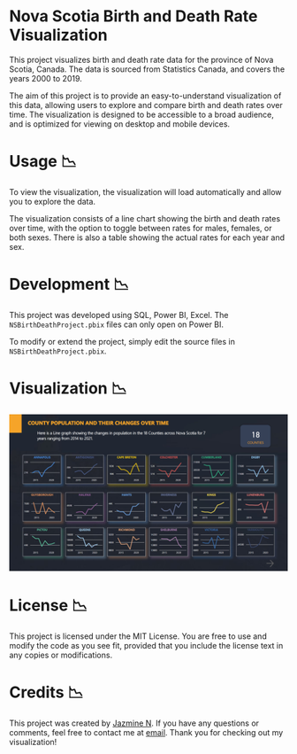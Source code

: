 # Nova Scotia Birth and Death Rate Visualization
This project visualizes birth and death rate data for the province of Nova Scotia, Canada. The data is sourced from Statistics Canada, and covers the years 2000 to 2019.

The aim of this project is to provide an easy-to-understand visualization of this data, allowing users to explore and compare birth and death rates over time. The visualization is designed to be accessible to a broad audience, and is optimized for viewing on desktop and mobile devices.

# Usage :chart_with_downwards_trend:
To view the visualization, the visualization will load automatically and allow you to explore the data.

The visualization consists of a line chart showing the birth and death rates over time, with the option to toggle between rates for males, females, or both sexes. There is also a table showing the actual rates for each year and sex.

# Development :chart_with_downwards_trend:
This project was developed using SQL, Power BI, Excel. The `NSBirthDeathProject.pbix` files can only open on Power BI.

To modify or extend the project, simply edit the source files in `NSBirthDeathProject.pbix`. 

# Visualization :chart_with_downwards_trend:
![Screenshot](https://github.com/JZMNE/NS-Birth-and-Death-Rate-Viz/blob/main/img/county.png)

# License :chart_with_downwards_trend:
This project is licensed under the MIT License. You are free to use and modify the code as you see fit, provided that you include the license text in any copies or modifications.

# Credits :chart_with_downwards_trend:
This project was created by [Jazmine N](https://jzmne.github.io/). If you have any questions or comments, feel free to contact me at [email](mailto:jazminengaji@gmail.com). Thank you for checking out my visualization!
